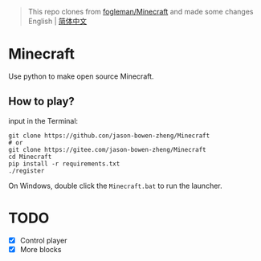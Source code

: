 > This repo clones from [fogleman/Minecraft](https://github.con/fogleman/Minecraft) and made some changes
> English | [简体中文](README-zh_cn.md)

# Minecraft
Use python to make open source Minecraft.

## How to play?
input in the Terminal:
```shell
git clone https://github.con/jason-bowen-zheng/Minecraft
# or
git clone https://gitee.com/jason-bowen-zheng/Minecraft
cd Minecraft
pip install -r requirements.txt
./register
```

On Windows, double click the `Minecraft.bat` to run the launcher.

# TODO

- [x] Control player
- [x] More blocks
